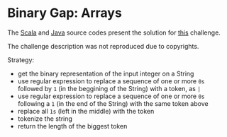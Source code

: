# Binary Gap: Arrays

The [Scala](../../../src/onscala/codility/iterations/BinaryGap.scala) and [Java](../../../src/onjava/codility/iterations/BinaryGap.java) source codes present the solution for [this](https://app.codility.com/programmers/lessons/1-iterations/binary_gap/) challenge.

The challenge description was not reproduced due to copyrights.

Strategy:
 - get the binary representation of the input integer on a String
 - use regular expression to replace a sequence of one or more `0s` followed by `1`  (in the beggining of the String) with a token, as `|` 
 - use regular expression to replace a sequence of one or more `0s` following a `1` (in the end of the String) with the same token above
 - replace all `1s` (left in the middle) with the token
 - tokenize the string
 - return the length of the biggest token 
  